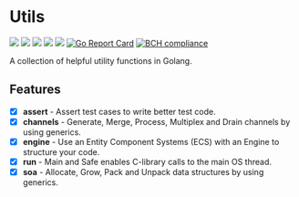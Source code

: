 # Utils

[![](https://img.shields.io/github/license/andygeiss/utils)](https://github.com/andygeiss/utils/blob/master/LICENSE)
[![](https://img.shields.io/github/v/release/andygeiss/utils)](https://github.com/andygeiss/utils/releases)
[![](https://img.shields.io/codeclimate/maintainability/andygeiss/utils)](https://github.com/andygeiss/utils)
[![](https://img.shields.io/codeclimate/tech-debt/andygeiss/utils)](https://github.com/andygeiss/utils)
[![](https://img.shields.io/github/go-mod/go-version/andygeiss/utils)](https://github.com/andygeiss/utils)
[![Go Report Card](https://goreportcard.com/badge/github.com/andygeiss/utils)](https://goreportcard.com/report/github.com/andygeiss/utils)
[![BCH compliance](https://bettercodehub.com/edge/badge/andygeiss/utils?branch=main)](https://bettercodehub.com/)

A collection of helpful utility functions in Golang.

## Features

- [x] **assert** - Assert test cases to write better test code. 
- [x] **channels** - Generate, Merge, Process, Multiplex and Drain channels by using generics.
- [x] **engine** - Use an Entity Component Systems (ECS) with an Engine to structure your code.
- [x] **run** - Main and Safe enables C-library calls to the main OS thread.
- [x] **soa** - Allocate, Grow, Pack and Unpack data structures by using generics.
